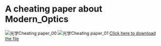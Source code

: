 # A cheating paper about Modern_Optics

![光学Cheating paper_00](https://github.com/user-attachments/assets/3e1e3cae-a4c0-46e7-b4ab-98679ed02993)
![光学Cheating paper_01](https://github.com/user-attachments/assets/fbcbaad4-eef7-4f60-8f91-9b7613b83ed0)
[Click here to download the file](./Modern_Optics_cheating_paper.pdf)
